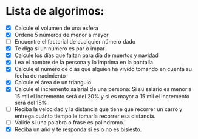# Lista de algorimos:

- [x] Calcule el volumen de una esfera
- [x] Ordene 5 números de menor a mayor
- [ ] Encuentre el factorial de cualquier número dado
- [x] Te diga si un número es par o impar
- [x] Calcule los días que faltan para día de muertos y navidad
- [x] Lea el nombre de la persona y lo imprima en la pantalla
- [x] Calcule el número de días que alguien ha vivido tomando en cuenta su fecha de nacimiento
- [x] Calcule el área de un triangulo
- [x] Calcule el incremento salarial de una persona: Si su salario es menor a 15 mil el incremento será del 20% y si es mayor a 15 mil el incremento será del 15%
- [ ] Reciba la velocidad y la distancia que tiene que recorrer un carro y entrega cuánto tiempo le tomaría recorrer esa distancia.
- [ ] Valide si una palabra o frase es palindromo. 
- [x] Reciba un año y te responda si es o no es bisiesto.
